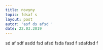 ```yaml
---
title: novyny
topic: fdsaf s
layout: post
autor: 'asf ds afsd '
date: 22.03.2019
---
```

sd af sdf asdd fsd afsd fsda fasd f sdafdsd f

